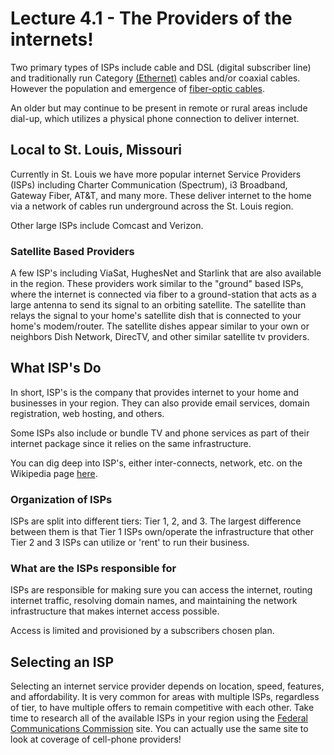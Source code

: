 # Lecture 4.1 - The Providers of the internets!

Two primary types of ISPs include cable and DSL (digital subscriber line) and traditionally run Category [(Ethernet)](./section4_2#ethernet-cables--standards) cables and/or coaxial cables. However the population and emergence of [fiber-optic cables](./section4_2#fiber-optic-cables--more).

An older but may continue to be present in remote or rural areas include dial-up, which utilizes a physical phone connection to deliver internet.

## Local to St. Louis, Missouri

Currently in St. Louis we have more popular internet Service Providers (ISPs) including Charter Communication (Spectrum), i3 Broadband, Gateway Fiber, AT&T, and many more. These deliver internet to the home via a network of cables run underground across the St. Louis region.

Other large ISPs include Comcast and Verizon.

### Satellite Based Providers

A few ISP's including ViaSat, HughesNet and Starlink that are also available in the region. These providers work similar to the "ground" based ISPs, where the internet is connected via fiber to a ground-station that acts as a large antenna to send its signal to an orbiting satellite. The satellite than relays the signal to your home's satellite dish that is connected to your home's modem/router. The satellite dishes appear similar to your own or neighbors Dish Network, DirecTV, and other similar satellite tv providers.

## What ISP's Do

In short, ISP's is the company that provides internet to your home and businesses in your region. They can also provide email services, domain registration, web hosting, and others.

Some ISPs also include or bundle TV and phone services as part of their internet package since it relies on the same infrastructure.

You can dig deep into ISP's, either inter-connects, network, etc. on the Wikipedia page [here](https://en.wikipedia.org/wiki/internet_service_provider).

### Organization of ISPs

ISPs are split into different tiers: Tier 1, 2, and 3. The largest difference between them is that Tier 1 ISPs own/operate the infrastructure that other Tier 2 and 3 ISPs can utilize or 'rent' to run their business.

### What are the ISPs responsible for

ISPs are responsible for making sure you can access the internet, routing internet traffic, resolving domain names, and maintaining the network infrastructure that makes internet access possible.

Access is limited and provisioned by a subscribers chosen plan.

## Selecting an ISP

Selecting an internet service provider depends on location, speed, features, and affordability. It is very common for areas with multiple ISPs, regardless of tier, to have multiple offers to remain competitive with each other. Take time to research all of the available ISPs in your region using the [Federal Communications Commission](https://broadbandmap.fcc.gov/home#/) site. You can actually use the same site to look at coverage of cell-phone providers!

